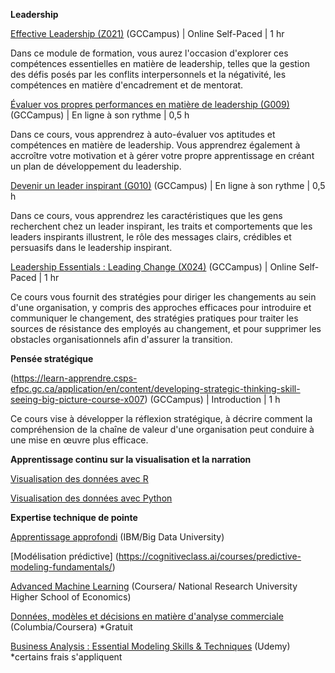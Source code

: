 **Leadership**

[Effective Leadership (Z021)](https://learn-apprendre.csps-efpc.gc.ca/application/en/content/effective-leadership-z021) (GCCampus) | Online Self-Paced | 1 hr

Dans ce module de formation, vous aurez l'occasion d'explorer ces compétences essentielles en matière de leadership, telles que la gestion des défis posés par les conflits interpersonnels et la négativité, les compétences en matière d'encadrement et de mentorat.

[Évaluer vos propres performances en matière de leadership (G009)](https://learn-apprendre.csps-efpc.gc.ca/application/en/content/assessing-your-own-leadership-performance-g009) (GCCampus) | En ligne à son rythme | 0,5 h

Dans ce cours, vous apprendrez à auto-évaluer vos aptitudes et compétences en matière de leadership. Vous apprendrez également à accroître votre motivation et à gérer votre propre apprentissage en créant un plan de développement du leadership.

[Devenir un leader inspirant (G010)](https://learn-apprendre.csps-efpc.gc.ca/application/en/content/becoming-inspirational-leader-g010) (GCCampus) | En ligne à son rythme | 0,5 h

Dans ce cours, vous apprendrez les caractéristiques que les gens recherchent chez un leader inspirant, les traits et comportements que les leaders inspirants illustrent, le rôle des messages clairs, crédibles et persuasifs dans le leadership inspirant.

[Leadership Essentials : Leading Change (X024)](https://learn-apprendre.csps-efpc.gc.ca/application/en/content/leadership-essentials-leading-change-x024) (GCCampus) | Online Self-Paced | 1 hr

Ce cours vous fournit des stratégies pour diriger les changements au sein d'une organisation, y compris des approches efficaces pour introduire et communiquer le changement, des stratégies pratiques pour traiter les sources de résistance des employés au changement, et pour supprimer les obstacles organisationnels afin d'assurer la transition.

**Pensée stratégique**

(https://learn-apprendre.csps-efpc.gc.ca/application/en/content/developing-strategic-thinking-skill-seeing-big-picture-course-x007) (GCCampus) | Introduction | 1 h

Ce cours vise à développer la réflexion stratégique, à décrire comment la compréhension de la chaîne de valeur d'une organisation peut conduire à une mise en œuvre plus efficace.

**Apprentissage continu sur la visualisation et la narration**

[Visualisation des données avec R](https://cognitiveclass.ai/courses/data-visualization-with-r/)

[Visualisation des données avec Python](https://cognitiveclass.ai/courses/data-visualization-with-python/)

**Expertise technique de pointe**

[Apprentissage approfondi](https://cognitiveclass.ai/learn/deep-learning/) (IBM/Big Data University)

[Modélisation prédictive] (https://cognitiveclass.ai/courses/predictive-modeling-fundamentals/)

[Advanced Machine Learning](https://www.coursera.org/specializations/aml) (Coursera/ National Research University Higher School of Economics) 

[Données, modèles et décisions en matière d'analyse commerciale](https://www.edx.org/course/data-models-decisions-business-analytics-columbiax-bamm-102x-1) (Columbia/Coursera) *Gratuit

[Business Analysis : Essential Modeling Skills & Techniques](https://www.udemy.com/visual-modeling-master-class/) (Udemy) *certains frais s'appliquent